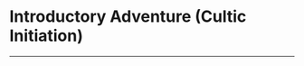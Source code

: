 # Introductory Adventure (Cultic Initiation)

* * * * * * * * * * * * * * * * * * * * * * * * * * * * * * * * * * * * * * * *

